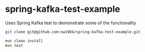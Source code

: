 # spring-kafka-test-example
Uses Spring Kafka test to demonstrate some of the functionality

```bash
git clone git@github.com:nw1984/spring-kafka-test-example.git
```

```bash
mvn clean install
mvn test
```
